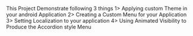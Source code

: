 This Project Demonstrate following 3 things
1> Applying custom Theme in your android Application 
2> Creating a Custom Menu for your Application
3> Setting Localization to your application
4> Using Animated Visibility to Produce the Accordion style Menu
